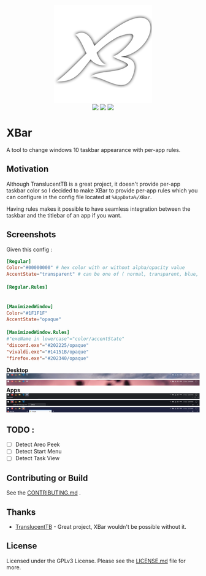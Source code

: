 <p align="center">
    <img src="XBar.png" >
    <br />
    <img src="https://img.shields.io/github/license/amrbashir/xbar" />
    <img src="https://img.shields.io/github/v/release/amrbashir/xbar" />
    <img src="https://img.shields.io/github/workflow/status/amrbashir/XBar/CI/master" />
</p>

# XBar

A tool to change windows 10 taskbar appearance with per-app rules.

## Motivation
Although TranslucentTB is a great project, it doesn't provide per-app taskbar color so I decided to make XBar to provide per-app rules which you can configure in the config file located at `%AppData%/XBar`.

Having rules makes it possible to have seamless integration between the taskbar and the titlebar of an app if you want.

## Screenshots
Given this config :
```toml
[Regular]
Color="#00000000" # hex color with or without alpha/opacity value
AccentState="transparent" # can be one of ( normal, transparent, blue, fluent, opaque )

[Regular.Rules]


[MaximizedWindow]
Color="#1F1F1F"
AccentState="opaque"

[MaximizedWindow.Rules]
#"exeName in lowercase"="color/accentState"
"discord.exe"="#202225/opaque"
"vivaldi.exe"="#14151B/opaque"
"firefox.exe"="#202340/opaque"
```
**Desktop**
![desktop1](screenshots/desktop1.png)
![desktop2](screenshots/desktop2.png)
**Apps**
![app1](screenshots/app1.png)
![app2](screenshots/app2.png)
![app3](screenshots/app3.png)

## TODO :

- [ ] Detect Areo Peek
- [ ] Detect Start Menu
- [ ] Detect Task View

## Contributing or Build

See the [CONTRIBUTING.md](CONTRIBUTING.md) .

## Thanks
- [TranslucentTB](https://github.com/TranslucentTB/TranslucentTB) - Great project, XBar wouldn't be possible without it.

## License
Licensed under the GPLv3 License. Please see the [LICENSE.md](LICENSE.md) file for more.